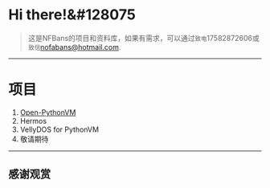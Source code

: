 # Hi there!&#128075
> 这是NFBans的项目和资料库，如果有需求，可以通过`致电`17582872606或`致信`nofabans@hotmail.com.

---

# 项目
1. [Open-PythonVM](/nofabans.github.io/docs/Open-PythonVM/index.html)
2. Hermos
3. VellyDOS for PythonVM
4. 敬请期待

---

## 感谢观赏
